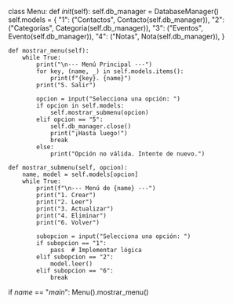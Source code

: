 class Menu:
    def _init_(self):
        self.db_manager = DatabaseManager()
        self.models = {
            "1": ("Contactos", Contacto(self.db_manager)),
            "2": ("Categorías", Categoria(self.db_manager)),
            "3": ("Eventos", Evento(self.db_manager)),
            "4": ("Notas", Nota(self.db_manager)),
        }

    def mostrar_menu(self):
        while True:
            print("\n--- Menú Principal ---")
            for key, (name, _) in self.models.items():
                print(f"{key}. {name}")
            print("5. Salir")

            opcion = input("Selecciona una opción: ")
            if opcion in self.models:
                self.mostrar_submenu(opcion)
            elif opcion == "5":
                self.db_manager.close()
                print("¡Hasta luego!")
                break
            else:
                print("Opción no válida. Intente de nuevo.")

    def mostrar_submenu(self, opcion):
        name, model = self.models[opcion]
        while True:
            print(f"\n--- Menú de {name} ---")
            print("1. Crear")
            print("2. Leer")
            print("3. Actualizar")
            print("4. Eliminar")
            print("6. Volver")

            subopcion = input("Selecciona una opción: ")
            if subopcion == "1":
                pass  # Implementar lógica
            elif subopcion == "2":
                model.leer()
            elif subopcion == "6":
                break

if _name_ == "_main_":
    Menu().mostrar_menu()
